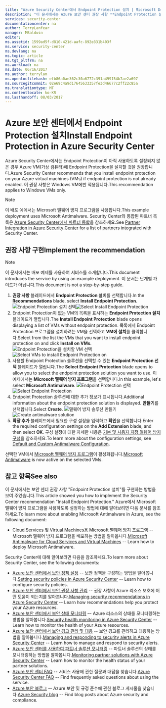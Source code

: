 ```yaml
---
title: "Azure Security Center에서 Endpoint Protection 설치 | Microsoft Docs"
description: "이 문서에서는 Azure 보안 센터 권장 사항 **Endpoint Protection 설치**를 구현하는 방법을 보여 줍니다."
services: security-center
documentationcenter: na
author: TerryLanfear
manager: MBaldwin
editor: 
ms.assetid: 1599ad5f-d810-421d-aafc-892e831b403f
ms.service: security-center
ms.devlang: na
ms.topic: article
ms.tgt_pltfrm: na
ms.workload: na
ms.date: 06/16/2017
ms.author: terrylan
ms.openlocfilehash: efb86a0ae362c30a6772c391a499154b7ae2a697
ms.sourcegitcommit: 02e69c4a9d17645633357fe3d46677c2ff22c85a
ms.translationtype: MT
ms.contentlocale: ko-KR
ms.lasthandoff: 08/03/2017
---
```

# <a name="install-endpoint-protection-in-azure-security-center"></a><span data-ttu-id="a9ad7-103">Azure 보안 센터에서 Endpoint Protection 설치</span><span class="sxs-lookup"><span data-stu-id="a9ad7-103">Install Endpoint Protection in Azure Security Center</span></span>
<span data-ttu-id="a9ad7-104">Azure Security Center에서는 Endpoint Protection이 아직 사용하도록 설정되지 않은 경우 Azure VM(가상 컴퓨터)에 Endpoint Protection을 설치할 것을 권장합니다.</span><span class="sxs-lookup"><span data-stu-id="a9ad7-104">Azure Security Center recommends that you install endpoint protection on your Azure virtual machines (VMs) if endpoint protection is not already enabled.</span></span> <span data-ttu-id="a9ad7-105">이 권장 사항은 Windows VM에만 적용됩니다.</span><span class="sxs-lookup"><span data-stu-id="a9ad7-105">This recommendation applies to Windows VMs only.</span></span>

> [!NOTE]
> <span data-ttu-id="a9ad7-106">이 배포 예에서는 Microsoft 맬웨어 방지 프로그램을 사용합니다.</span><span class="sxs-lookup"><span data-stu-id="a9ad7-106">This example deployment uses Microsoft Antimalware.</span></span> <span data-ttu-id="a9ad7-107">Security Center와 통합된 파트너 목록은 [Azure Security Center에서 파트너 통합](security-center-partner-integration.md#partners-that-integrate-with-security-center)을 참조하세요.</span><span class="sxs-lookup"><span data-stu-id="a9ad7-107">See [Partner Integration in Azure Security Center](security-center-partner-integration.md#partners-that-integrate-with-security-center) for a list of partners integrated with Security Center.</span></span>  
>
>

## <a name="implement-the-recommendation"></a><span data-ttu-id="a9ad7-108">권장 사항 구현</span><span class="sxs-lookup"><span data-stu-id="a9ad7-108">Implement the recommendation</span></span>

> [!NOTE]
> <span data-ttu-id="a9ad7-109">이 문서에서는 배포 예제를 사용하여 서비스를 소개합니다.</span><span class="sxs-lookup"><span data-stu-id="a9ad7-109">This document introduces the service by using an example deployment.</span></span>  <span data-ttu-id="a9ad7-110">이 문서는 단계별 가이드가 아닙니다.</span><span class="sxs-lookup"><span data-stu-id="a9ad7-110">This document is not a step-by-step guide.</span></span>
>
>

1. <span data-ttu-id="a9ad7-111">**권장 사항** 블레이드에서 **Endpoint Protection 설치**를 선택합니다.</span><span class="sxs-lookup"><span data-stu-id="a9ad7-111">In the **Recommendations** blade, select **Install Endpoint Protection**.</span></span>
   <span data-ttu-id="a9ad7-112">![Endpoint Protection 설치 선택][1]</span><span class="sxs-lookup"><span data-stu-id="a9ad7-112">![Select Install Endpoint Protection][1]</span></span>
2. <span data-ttu-id="a9ad7-113">Endpoint Protection이 없는 VM의 목록을 표시하는 **Endpoint Protection 설치** 블레이드가 열립니다.</span><span class="sxs-lookup"><span data-stu-id="a9ad7-113">The **Install Endpoint Protection** blade opens displaying a list of VMs without endpoint protection.</span></span> <span data-ttu-id="a9ad7-114">목록에서 Endpoint Protection 프로그램을 설치하려는 VM을 선택하고 **VM에 설치**를 클릭합니다.</span><span class="sxs-lookup"><span data-stu-id="a9ad7-114">Select from the list the VMs that you want to install endpoint protection on and click **Install on VMs**.</span></span>
   <span data-ttu-id="a9ad7-115">![Endpoint Protection을 설치할 VM 선택][2]</span><span class="sxs-lookup"><span data-stu-id="a9ad7-115">![Select VMs to install Endpoint Protection on][2]</span></span>
3. <span data-ttu-id="a9ad7-116">사용할 Endpoint Protection 솔루션을 선택할 수 있는 **Endpoint Protection 선택** 블레이드가 열립니다.</span><span class="sxs-lookup"><span data-stu-id="a9ad7-116">The **Select Endpoint Protection** blade opens to allow you to select the endpoint protection solution you want to use.</span></span> <span data-ttu-id="a9ad7-117">이 예제에서는 **Microsoft 맬웨어 방지 프로그램**을 선택합니다.</span><span class="sxs-lookup"><span data-stu-id="a9ad7-117">In this example, let's select **Microsoft Antimalware**.</span></span>
   <span data-ttu-id="a9ad7-118">![Endpoint Protection 선택][3]</span><span class="sxs-lookup"><span data-stu-id="a9ad7-118">![Select Endpoint Protection][3]</span></span>
4. <span data-ttu-id="a9ad7-119">Endpoint Protection 솔루션에 대한 추가 정보가 표시됩니다.</span><span class="sxs-lookup"><span data-stu-id="a9ad7-119">Additional information about the endpoint protection solution is displayed.</span></span> <span data-ttu-id="a9ad7-120">**만들기**를 선택합니다.</span><span class="sxs-lookup"><span data-stu-id="a9ad7-120">Select **Create**.</span></span>
   <span data-ttu-id="a9ad7-121">![맬웨어 방지 솔루션 만들기][4]</span><span class="sxs-lookup"><span data-stu-id="a9ad7-121">![Create antimalware solution][4]</span></span>
5. <span data-ttu-id="a9ad7-122">**확장 추가** 블레이드에서 필요한 구성 설정을 입력하고 **확인**을 선택합니다.</span><span class="sxs-lookup"><span data-stu-id="a9ad7-122">Enter the required configuration settings on the **Add Extension** blade, and then select **OK**.</span></span> <span data-ttu-id="a9ad7-123">구성 설정에 대한 자세한 내용은 [기본 및 사용자 지정 맬웨어 방지 구성](../security/azure-security-antimalware.md#default-and-custom-antimalware-configuration)을 참조하세요.</span><span class="sxs-lookup"><span data-stu-id="a9ad7-123">To learn more about the configuration settings, see [Default and Custom Antimalware Configuration](../security/azure-security-antimalware.md#default-and-custom-antimalware-configuration).</span></span>

<span data-ttu-id="a9ad7-124">선택한 VM에서 [Microsoft 맬웨어 방지 프로그램](../security/azure-security-antimalware.md)이 활성화됩니다.</span><span class="sxs-lookup"><span data-stu-id="a9ad7-124">[Microsoft Antimalware](../security/azure-security-antimalware.md) is now active on the selected VMs.</span></span>

## <a name="see-also"></a><span data-ttu-id="a9ad7-125">참고 항목</span><span class="sxs-lookup"><span data-stu-id="a9ad7-125">See also</span></span>
<span data-ttu-id="a9ad7-126">이 문서에서는 보안 센터 권장 사항 "Endpoint Protection 설치"를 구현하는 방법을 보여 주었습니다.</span><span class="sxs-lookup"><span data-stu-id="a9ad7-126">This article showed you how to implement the Security Center recommendation "Install Endpoint Protection."</span></span> <span data-ttu-id="a9ad7-127">Azure에서 Microsoft 맬웨어 방지 프로그램을 사용하도록 설정하는 방법에 대해 알아보려면 다음 문서를 참조하세요.</span><span class="sxs-lookup"><span data-stu-id="a9ad7-127">To learn more about enabling Microsoft Antimalware in Azure, see the following document:</span></span>

* <span data-ttu-id="a9ad7-128">[Cloud Services 및 Virtual Machines용 Microsoft 맬웨어 방지 프로그램](../security/azure-security-antimalware.md) -- Microsoft 맬웨어 방지 프로그램을 배포하는 방법을 알아봅니다.</span><span class="sxs-lookup"><span data-stu-id="a9ad7-128">[Microsoft Antimalware for Cloud Services and Virtual Machines](../security/azure-security-antimalware.md) -- Learn how to deploy Microsoft Antimalware.</span></span>

<span data-ttu-id="a9ad7-129">Security Center에 대해 알아보려면 다음을 참조하세요.</span><span class="sxs-lookup"><span data-stu-id="a9ad7-129">To learn more about Security Center, see the following documents:</span></span>

* <span data-ttu-id="a9ad7-130">[Azure 보안 센터에서 보안 정책 설정](security-center-policies.md) -- 보안 정책을 구성하는 방법을 알아봅니다.</span><span class="sxs-lookup"><span data-stu-id="a9ad7-130">[Setting security policies in Azure Security Center](security-center-policies.md) -- Learn how to configure security policies.</span></span>
* <span data-ttu-id="a9ad7-131">[Azure 보안 센터에서 보안 권장 사항 관리](security-center-recommendations.md) -- 권장 사항이 Azure 리소스 보호에 어떤 도움이 되는지를 알아봅니다.</span><span class="sxs-lookup"><span data-stu-id="a9ad7-131">[Managing security recommendations in Azure Security Center](security-center-recommendations.md) -- Learn how recommendations help you protect your Azure resources.</span></span>
* <span data-ttu-id="a9ad7-132">[Azure 보안 센터에서 보안 상태 모니터링](security-center-monitoring.md) –- Azure 리소스의 상태를 모니터링하는 방법을 알아봅니다.</span><span class="sxs-lookup"><span data-stu-id="a9ad7-132">[Security health monitoring in Azure Security Center](security-center-monitoring.md) -- Learn how to monitor the health of your Azure resources.</span></span>
* <span data-ttu-id="a9ad7-133">[Azure 보안 센터에서 보안 경고 관리 및 대응](security-center-managing-and-responding-alerts.md) -- 보안 경고를 관리하고 대응하는 방법을 알아봅니다.</span><span class="sxs-lookup"><span data-stu-id="a9ad7-133">[Managing and responding to security alerts in Azure Security Center](security-center-managing-and-responding-alerts.md) -- Learn how to manage and respond to security alerts.</span></span>
* <span data-ttu-id="a9ad7-134">[Azure 보안 센터를 사용하여 파트너 솔루션 모니터링](security-center-partner-solutions.md) -- 파트너 솔루션의 상태를 모니터링하는 방법을 알아봅니다.</span><span class="sxs-lookup"><span data-stu-id="a9ad7-134">[Monitoring partner solutions with Azure Security Center](security-center-partner-solutions.md) -- Learn how to monitor the health status of your partner solutions.</span></span>
* <span data-ttu-id="a9ad7-135">[Azure 보안 센터 FAQ](security-center-faq.md) -- 서비스 사용에 관한 질문과 대답을 찾습니다.</span><span class="sxs-lookup"><span data-stu-id="a9ad7-135">[Azure Security Center FAQ](security-center-faq.md) -- Find frequently asked questions about using the service.</span></span>
* <span data-ttu-id="a9ad7-136">[Azure 보안 블로그](http://blogs.msdn.com/b/azuresecurity/) -- Azure 보안 및 규정 준수에 관한 블로그 게시물을 찾습니다.</span><span class="sxs-lookup"><span data-stu-id="a9ad7-136">[Azure Security blog](http://blogs.msdn.com/b/azuresecurity/) -- Find blog posts about Azure security and compliance.</span></span>

<!--Image references-->
[1]:./media/security-center-install-endpoint-protection/select-install-endpoint-protection.png
[2]:./media/security-center-install-endpoint-protection/install-endpoint-protection-blade.png
[3]:./media/security-center-install-endpoint-protection/select-endpoint-protection.png
[4]:./media/security-center-install-endpoint-protection/create-antimalware-solution.png
